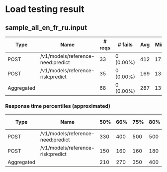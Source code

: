 # Load testing result
## sample_all_en_fr_ru.input

| Type       | Name                              | # reqs | # fails   | Avg  | Min | Max  | Med | req/s | failures/s |
|------------|-----------------------------------|--------|-----------|------|-----|------|-----|-------|------------|
| POST       | /v1/models/reference-need:predict | 33     | 0 (0.00%) | 412  | 172 | 1150 | 330 |  0.28 | 0.00       |
| POST       | /v1/models/reference-risk:predict | 35     | 0 (0.00%) | 169  | 135 |  429 | 150 |  0.29 | 0.00       |
| Aggregated |                                   | 68     | 0 (0.00%) | 287  | 135 | 1150 | 210 |  0.57 | 0.00       |

### Response time percentiles (approximated)

| Type       | Name                              | 50% | 66%  | 75%  | 80%  | 90%  | 95%  | 98%  | 99%  | 99.9% | 99.99% | 100% | # reqs |
|------------|-----------------------------------|-----|------|------|------|------|------|------|------|-------|--------|------|--------|
| POST       | /v1/models/reference-need:predict | 330 | 400  |  500 | 500  |  800 | 1100 | 1200 | 1200 |  1200 |  1200  | 1200 |    33  |
| POST       | /v1/models/reference-risk:predict | 150 | 160  |  160 | 180  |  190 |  400 |  430 |  430 |   430 |   430  |  430 |    35  |
| Aggregated |                                   | 210 | 270  |  350 | 400  |  500 |  800 | 1100 | 1200 |  1200 |  1200  | 1200 |    68  |
